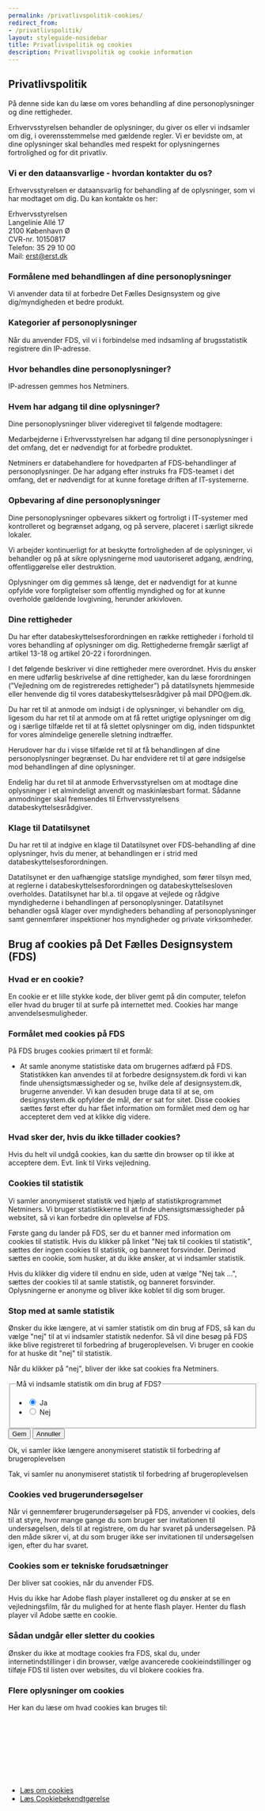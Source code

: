 ```yaml
---
permalink: /privatlivspolitik-cookies/
redirect_from:
- /privatlivspolitik/
layout: styleguide-nosidebar
title: Privatlivspolitik og cookies
description: Privatlivspolitik og cookie information
---
```


<h2 id="privatlivspolitik">Privatlivspolitik</h2>
<p>På denne side kan du læse om vores behandling af dine personoplysninger og dine rettigheder.</p>
<p>Erhvervsstyrelsen behandler de oplysninger, du giver os eller vi indsamler om dig, i overensstemmelse med gældende regler. Vi er bevidste om, at dine oplysninger skal behandles med respekt for oplysningernes fortrolighed og for dit privatliv.</p>
<h3 class="h4">Vi er den dataansvarlige - hvordan kontakter du os?</h3>
<p>Erhvervsstyrelsen er dataansvarlig for behandling af de oplysninger, som vi har modtaget om dig. Du kan kontakte os her:</p>
<p>Erhvervsstyrelsen<br />
Langelinie Allé 17<br />
2100 København Ø<br />
CVR-nr. 10150817<br />
Telefon: 35 29 10 00<br />
Mail: <a href="mailto:erst@erst.dk">erst@erst.dk</a></p>
<h3 class="h4">Formålene med behandlingen af dine personoplysninger</h3>
<p>Vi anvender data til at forbedre Det Fælles Designsystem og give dig/myndigheden et bedre produkt.</p>
<h3 class="h4">Kategorier af personoplysninger</h3>
<p>Når du anvender FDS, vil vi i forbindelse med indsamling af brugsstatistik registrere din IP-adresse.</p>

<h3 class="h4">Hvor behandles dine personoplysninger?</h3>
<p>IP-adressen gemmes hos Netminers.</p>

<h3 class="h4">Hvem har adgang til dine oplysninger?</h3>
<p>Dine personoplysninger bliver videregivet til følgende modtagere:</p>
<p>Medarbejderne i Erhvervsstyrelsen har adgang til dine personoplysninger i det omfang, det er nødvendigt for at forbedre produktet.</p>

<p>Netminers er databehandlere for hovedparten af FDS-behandlinger af personoplysninger. De har adgang efter instruks fra FDS-teamet i det omfang, det er nødvendigt for at kunne foretage driften af IT-systemerne.</p>

<h3 class="h4">Opbevaring af dine personoplysninger</h3>
<p>Dine personoplysninger opbevares sikkert og fortroligt i IT-systemer med kontrolleret og begrænset adgang, og på servere, placeret i særligt sikrede lokaler.</p> 

<p>Vi arbejder kontinuerligt for at beskytte fortroligheden af de oplysninger, vi behandler og på at sikre oplysningerne mod uautoriseret adgang, ændring, offentliggørelse eller destruktion.</p>

<p>Oplysninger om dig gemmes så længe, det er nødvendigt for at kunne opfylde vore forpligtelser som offentlig myndighed og for at kunne overholde gældende lovgivning, herunder arkivloven.</p>

<h3 class="h4">Dine rettigheder</h3>
<p>Du har efter databeskyttelsesforordningen en række rettigheder i forhold til vores behandling af oplysninger om dig. Rettighederne fremgår særligt af artikel 13-18 og artikel 20-22 i forordningen.</p>

<p>I det følgende beskriver vi dine rettigheder mere overordnet. Hvis du ønsker en mere udførlig beskrivelse af dine rettigheder, kan du læse forordningen (”Vejledning om de registreredes rettigheder”) på datatilsynets hjemmeside eller henvende dig til vores databeskyttelsesrådgiver på mail DPO@em.dk.</p>
 
<p>Du har ret til at anmode om indsigt i de oplysninger, vi behandler om dig, ligesom du har ret til at anmode om at få rettet urigtige oplysninger om dig og i særlige tilfælde ret til at få slettet oplysninger om dig, inden tidspunktet for vores almindelige generelle sletning indtræffer.</p>

<p>Herudover har du i visse tilfælde ret til at få behandlingen af dine personoplysninger begrænset. Du har endvidere ret til at gøre indsigelse mod behandlingen af dine oplysninger.</p>

<p>Endelig har du ret til at anmode Erhvervsstyrelsen om at modtage dine oplysninger i et almindeligt anvendt og maskinlæsbart format. Sådanne anmodninger skal fremsendes til Erhvervsstyrelsens databeskyttelsesrådgiver.</p>

<h3 class="h4">Klage til Datatilsynet</h3>
<p>Du har ret til at indgive en klage til Datatilsynet over FDS-behandling af dine oplysninger, hvis du mener, at behandlingen er i strid med databeskyttelsesforordningen.</p>

<p>Datatilsynet er den uafhængige statslige myndighed, som fører tilsyn med, at reglerne i databeskyttelsesforordningen og databeskyttelsesloven overholdes. Datatilsynet har bl.a. til opgave at vejlede og rådgive myndighederne i behandlingen af personoplysninger. Datatilsynet behandler også klager over myndigheders behandling af personoplysninger samt gennemfører inspektioner hos myndigheder og private virksomheder.</p>

<h2 class="brug-af-cookies-paa-fds">Brug af cookies på Det Fælles Designsystem (FDS)</h2>

<h3 class="h4">Hvad er en cookie?</h3>

<p>En cookie er et lille stykke kode, der bliver gemt på din computer, telefon eller hvad du bruger til at surfe på internettet med. Cookies har mange anvendelsesmuligheder.</p> 

<h3 class="h4">Formålet med cookies på FDS</h3>
<p>På FDS bruges cookies primært til et formål:</p>
 
<ul>
    <li>At samle anonyme statistiske data om brugernes adfærd på FDS. Statistikken kan anvendes til at forbedre designsystem.dk fordi vi kan finde uhensigtsmæssigheder og se, hvilke dele af designsystem.dk, brugerne anvender. Vi kan desuden bruge data til at se, om designsystem.dk opfylder de mål, der er sat for sitet. Disse cookies sættes først efter du har fået information om formålet med dem og har accepteret dem ved at klikke dig videre.</li>
</ul>
<h3 class="h4">Hvad sker der, hvis du ikke tillader cookies?</h3>
<p>Hvis du helt vil undgå cookies, kan du sætte din browser op til ikke at acceptere dem. Evt. link til Virks vejledning.</p>

<h3>Cookies til statistik</h3>
<p>Vi samler anonymiseret statistik ved hjælp af statistikprogrammet Netminers. Vi bruger statistikkerne til at finde uhensigtsmæssigheder på websitet, så vi kan forbedre din oplevelse af FDS.</p>

<p>Første gang du lander på FDS, ser du et banner med information om cookies til statistik. Hvis du klikker på linket "Nej tak til cookies til statistik", sættes der ingen cookies til statistik, og banneret forsvinder. Derimod sættes en cookie, som husker, at du ikke ønsker, at vi indsamler statistik.</p>

<p>Hvis du klikker dig videre til endnu en side, uden at vælge "Nej tak ...", sættes der cookies til at samle statistik, og banneret forsvinder. Oplysningerne er anonyme og bliver ikke koblet til dig som bruger.</p>

<h3 class="h4">Stop med at samle statistik</h3>
<p>Ønsker du ikke længere, at vi samler statistik om din brug af FDS, så kan du vælge "nej" til at vi indsamler statistik nedenfor. Så vil dine besøg på FDS ikke blive registreret til forbedring af brugeroplevelsen. Vi bruger en cookie for at huske dit "nej" til statistik.</p>

<p>Når du klikker på "nej", bliver der ikke sat cookies fra Netminers.</p>
<form id="cookieForm" method="post" action="/">
    <div class="form-group">
        <fieldset>
            <legend class="h5">Må vi indsamle statistik om din brug af FDS?</legend>
            <ul class="nobullet-list">
                <li>
                    <input id="statCookiesYes" type="radio" name="statCookies" value="1" class="form-radio  radio-large " checked />
                    <label for="statCookiesYes">Ja</label>
                </li>
                <li>
                    <input id="statCookiesNo" type="radio" name="statCookies" value="0" class="form-radio  radio-large " />
                    <label for="statCookiesNo">Nej</label>
                </li>
            </ul>
        </fieldset>
    </div>
    <div id="cookieButtons" class="mt-6">
        <input type="hidden" id="originalValue" value="" />
        <button type="submit" class="button button-secondary" id="cookieSave">Gem</button>
        <button type="button" class="button button-tertiary" id="cookieCancel">Annuller</button>
    </div>
</form>
<div class="alert alert-success alert--show-icon alert--paragraph" role="alert" id="cookieNoAlert">
    <div class="alert-body">
        <p class="alert-text">Ok, vi samler ikke længere anonymiseret statistik til forbedring af brugeroplevelsen</p>
    </div>
</div>
<div class="alert alert-success alert--show-icon alert--paragraph" role="alert" id="cookieYesAlert">
    <div class="alert-body">
        <p class="alert-text">Tak, vi samler nu anonymiseret statistik til forbedring af brugeroplevelsen</p>
    </div>
</div>


<h3 class="h4">Cookies ved brugerundersøgelser</h3>
<p>Når vi gennemfører brugerundersøgelser på FDS, anvender vi cookies, dels til at styre, hvor mange gange du som bruger ser invitationen til undersøgelsen, dels til at registrere, om du har svaret på undersøgelsen. På den måde sikrer vi, at du som bruger ikke ser invitationen til undersøgelsen igen, efter du har svaret.</p>

<h3 class="h4">Cookies som er tekniske forudsætninger</h3>
<p>Der bliver sat cookies, når du anvender FDS.</p>

<p>Hvis du ikke har Adobe flash player installeret og du ønsker at se en vejledningsfilm, får du mulighed for at hente flash player. Henter du flash player vil Adobe sætte en cookie.</p>

<h3 class="h4">Sådan undgår eller sletter du cookies</h3>
<p>Ønsker du ikke at modtage cookies fra FDS, skal du, under internetindstillinger i din browser, vælge avancerede cookieindstillinger og tilføje FDS til listen over websites, du vil blokere cookies fra.</p>

<h3 class="h4">Flere oplysninger om cookies</h3>
<p>Her kan du læse om hvad cookies kan bruges til:</p>
<ul class="nobullet-list">
    <li><a href="https://en.wikipedia.org/wiki/HTTP_cookie" class="icon-link">Læs om cookies<svg class="icon-svg" focusable="false" aria-hidden="true"><use xlink:href="#open-in-new"></use></svg></a></li>
    <li><a href="https://www.retsinformation.dk/Forms/R0710.aspx?id=139279" class="icon-link">Læs Cookiebekendtgørelse<svg class="icon-svg" focusable="false" aria-hidden="true"><use xlink:href="#open-in-new"></use></svg></a></li>
</ul>
